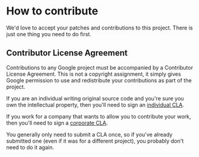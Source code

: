 How to contribute
=================

We'd love to accept your patches and contributions to this project.  There is just one
thing you need to do first.

Contributor License Agreement
-----------------------------

Contributions to any Google project must be accompanied by a Contributor License
Agreement. This is not a copyright assignment, it simply gives Google permission to
use and redistribute your contributions as part of the project.

If you are an individual writing original source code and you're sure you own the
intellectual property, then you'll need to sign an
[individual CLA](https://developers.google.com/open-source/cla/individual).

If you work for a company that wants to allow you to contribute your work, then you'll
need to sign a [corporate CLA](https://developers.google.com/open-source/cla/corporate).

You generally only need to submit a CLA once, so if you've already submitted one (even
if it was for a different project), you probably don't need to do it again.
